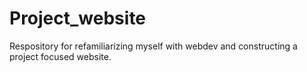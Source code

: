 # Project_website
Respository for refamiliarizing myself with webdev and constructing a project focused website.
